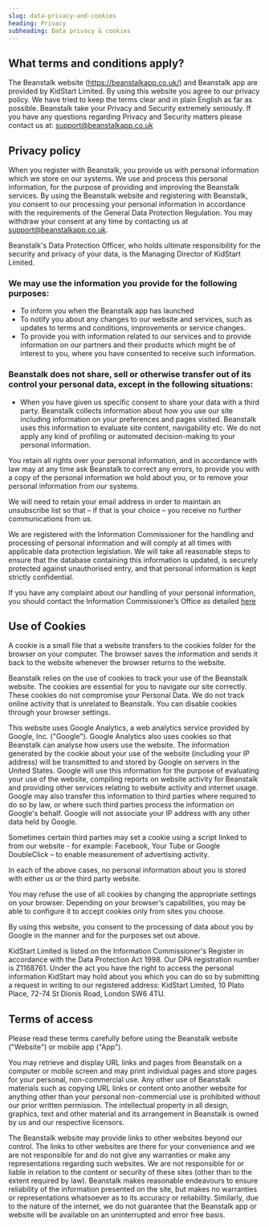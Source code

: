 ```yaml
---
slug: data-privacy-and-cookies
heading: Privacy
subheading: Data privacy & cookies
---
```


## What terms and conditions apply?

The Beanstalk website (https://beanstalkapp.co.uk/) and Beanstalk app are provided by KidStart Limited. By using this website you agree to our privacy policy. We have tried to keep the terms clear and in plain English as far as possible.
Beanstalk take your Privacy and Security extremely seriously. If you have any questions regarding Privacy and Security matters please contact us at:
support@beanstalkapp.co.uk

## Privacy policy

When you register with Beanstalk, you provide us with personal information which we store on our systems. We use and process this personal information, for the purpose of providing and improving the Beanstalk services. By using the Beanstalk website and registering with Beanstalk, you consent to our processing your personal information in accordance with the requirements of the General Data Protection Regulation. You may withdraw your consent at any time by contacting us at support@beanstalkapp.co.uk.

Beanstalk's Data Protection Officer, who holds ultimate responsibility for the security and privacy of your data, is the Managing Director of KidStart Limited.

### We may use the information you provide for the following purposes:

* To inform you when the Beanstalk app has launched
* To notify you about any changes to our website and services, such as updates to terms and conditions, improvements or service changes.
* To provide you with information related to our services and to provide information on our partners and their products which might be of interest to you, where you have consented to receive such information.

### Beanstalk does not share, sell or otherwise transfer out of its control your personal data, except in the following situations:
* When you have given us specific consent to share your data with a third party.
Beanstalk collects information about how you use our site including information on your preferences and pages visited. Beanstalk uses this information to evaluate site content, navigability etc. We do not apply any kind of profiling or automated decision-making to your personal information.

You retain all rights over your personal information, and in accordance with law may at any time ask Beanstalk to correct any errors, to provide you with a copy of the personal information we hold about you, or to remove your personal information from our systems. 

We will need to retain your email address in order to maintain an unsubscribe list so that – if that is your choice – you receive no further communications from us.

We are registered with the Information Commissioner for the handling and processing of personal information and will comply at all times with applicable data protection legislation. We will take all reasonable steps to ensure that the database containing this information is updated, is securely protected against unauthorised entry, and that personal information is kept strictly confidential.

If you have any complaint about our handling of your personal information, you should contact the Information Commissioner’s Office as detailed <a href="https://ico.org.uk/concerns/">here</a>

## Use of Cookies

A cookie is a small file that a website transfers to the cookies folder for the browser on your computer. The browser saves the information and sends it back to the website whenever the browser returns to the website.

Beanstalk relies on the use of cookies to track your use of the Beanstalk website. The cookies are essential for you to navigate our site correctly. These cookies do not compromise your Personal Data. We do not track online activity that is unrelated to Beanstalk. You can disable cookies through your browser settings.

This website uses Google Analytics, a web analytics service provided by Google, Inc. ("Google"). Google Analytics also uses cookies so that Beanstalk can analyse how users use the website. The information generated by the cookie about your use of the website (including your IP address) will be transmitted to and stored by Google on servers in the United States. Google will use this information for the purpose of evaluating your use of the website, compiling reports on website activity for Beanstalk and providing other services relating to website activity and internet usage. Google may also transfer this information to third parties where required to do so by law, or where such third parties process the information on Google's behalf. Google will not associate your IP address with any other data held by Google.

Sometimes certain third parties may set a cookie using a script linked to from our website - for example: Facebook, Your Tube or Google DoubleClick – to enable measurement of advertising activity.

In each of the above cases, no personal information about you is stored with either us or the third party website.

You may refuse the use of all cookies by changing the appropriate settings on your browser. Depending on your browser’s capabilities, you may be able to configure it to accept cookies only from sites you choose.

By using this website, you consent to the processing of data about you by Google in the manner and for the purposes set out above.

KidStart Limited is listed on the Information Commissioner's Register in accordance with the Data Protection Act 1998. Our DPA registration number is Z1168761. Under the act you have the right to access the personal information KidStart may hold about you which you can do so by submitting a request in writing to our registered address: KidStart Limited, 10 Plato Place, 72-74 St Dionis Road, London SW6 4TU.

## Terms of access

Please read these terms carefully before using the Beanstalk website ("Website") or mobile app ("App").

You may retrieve and display URL links and pages from Beanstalk on a computer or mobile screen and may print individual pages and store pages for your personal, non-commercial use. Any other use of Beanstalk materials such as copying URL links or content onto another website for anything other than your personal non-commercial use is prohibited without our prior written permission. The intellectual property in all design, graphics, text and other material and its arrangement in Beanstalk is owned by us and our respective licensors.

The Beanstalk website may provide links to other websites beyond our control. The links to other websites are there for your convenience and we are not responsible for and do not give any warranties or make any representations regarding such websites. We are not responsible for or liable in relation to the content or security of these sites (other than to the extent required by law).
Beanstalk makes reasonable endeavours to ensure reliability of the information presented on the site, but makes no warranties or representations whatsoever as to its accuracy or reliability. Similarly, due to the nature of the internet, we do not guarantee that the Beanstalk app or website will be available on an uninterrupted and error free basis.
